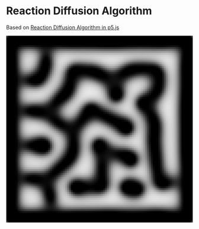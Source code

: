 # Reaction Diffusion Algorithm

Based on [Reaction Diffusion Algorithm in p5.js](https://www.youtube.com/watch?v=BV9ny785UNc)

![](preview.png)
